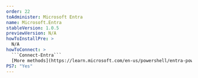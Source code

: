 ```yaml
---
order: 22
toAdminister: Microsoft Entra
name: Microsoft.Entra
stableVersion: 1.0.5
previewVersion: N/A
howToInstallPre: >
  N/A
howToConnect: >
  ```Connect-Entra```
  [More methods](https://learn.microsoft.com/en-us/powershell/entra-powershell/installation)
PS7: "Yes"
---
```

